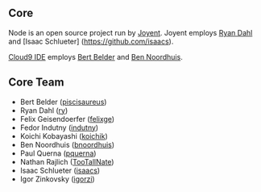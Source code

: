 ## Core

Node is an open source project run by [Joyent](http://joyent.com/). Joyent employs [Ryan Dahl](https://github.com/ry) and [Isaac Schlueter] (https://github.com/isaacs).

[Cloud9 IDE](https://c9.io/) employs [Bert Belder](https://github.com/piscisaureus) and [Ben Noordhuis](https://github.com/bnoordhuis).


## Core Team

* Bert Belder ([piscisaureus](https://github.com/piscisaureus))
* Ryan Dahl ([ry](https://github.com/ry))
* Felix Geisendoerfer ([felixge](https://github.com/felixge))
* Fedor Indutny ([indutny](https://github.com/indutny))
* Koichi Kobayashi ([koichik](https://github.com/koichik))
* Ben Noordhuis ([bnoordhuis](https://github.com/bnoordhuis))
* Paul Querna ([pquerna](https://github.com/pquerna))
* Nathan Rajlich ([TooTallNate](https://github.com/TooTallNate))
* Isaac Schlueter ([isaacs](https://github.com/isaacs))
* Igor Zinkovsky ([igorzi](https://github.com/igorzi))